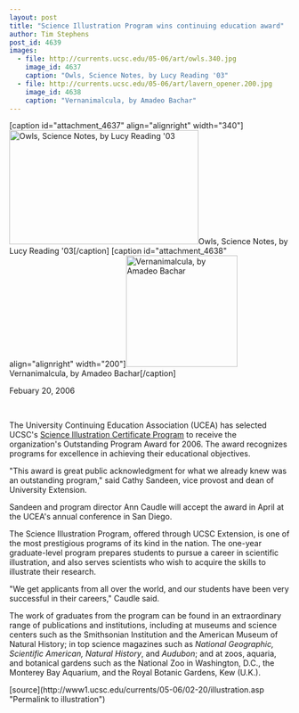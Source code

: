 ```yaml
---
layout: post
title: "Science Illustration Program wins continuing education award"
author: Tim Stephens
post_id: 4639
images:
  - file: http://currents.ucsc.edu/05-06/art/owls.340.jpg
    image_id: 4637
    caption: "Owls, Science Notes, by Lucy Reading '03"
  - file: http://currents.ucsc.edu/05-06/art/lavern_opener.200.jpg
    image_id: 4638
    caption: "Vernanimalcula, by Amadeo Bachar"
---
```


[caption id="attachment_4637" align="alignright" width="340"]<a href="http://localhost/mysite/wp-content/uploads/2006/02/owls.340.jpg"><img class="size-full wp-image-4637" src="http://localhost/mysite/wp-content/uploads/2006/02/owls.340.jpg" alt="Owls, Science Notes, by Lucy Reading '03" width="340" height="205" /></a>Owls, Science Notes, by Lucy Reading '03[/caption]
[caption id="attachment_4638" align="alignright" width="200"]<a href="http://localhost/mysite/wp-content/uploads/2006/02/lavern_opener.200.jpg"><img class="size-full wp-image-4638" src="http://localhost/mysite/wp-content/uploads/2006/02/lavern_opener.200.jpg" alt="Vernanimalcula, by Amadeo Bachar" width="200" height="200" /></a>Vernanimalcula, by Amadeo Bachar[/caption]
<a name="content" id="content"></a>
<p>
  Febuary 20, 2006
</p><br>
<p>
  The University Continuing Education Association (UCEA) has selected UCSC's <a href="http://scienceillustration.org/">Science Illustration Certificate Program</a> to receive the organization's Outstanding Program Award for 2006. The award recognizes programs for excellence in achieving their educational objectives.
</p>
<p>
  "This award is great public acknowledgment for what we already knew was an outstanding program," said Cathy Sandeen, vice provost and dean of University Extension.
</p>
<p>
  Sandeen and program director Ann Caudle will accept the award in April at the UCEA's annual conference in San Diego.
</p>
<p>
  The Science Illustration Program, offered through UCSC Extension, is one of the most prestigious programs of its kind in the nation. The one-year graduate-level program prepares students to pursue a career in scientific illustration, and also serves scientists who wish to acquire the skills to illustrate their research.
</p>
<p>
  "We get applicants from all over the world, and our students have been very successful in their careers," Caudle said.
</p>
<p>
  The work of graduates from the program can be found in an extraordinary range of publications and institutions, including at museums and science centers such as the Smithsonian Institution and the American Museum of Natural History; in top science magazines such as <i>National Geographic, Scientific American, Natural History</i>, and <i>Audubon</i>; and at zoos, aquaria, and botanical gardens such as the National Zoo in Washington, D.C., the Monterey Bay Aquarium, and the Royal Botanic Gardens, Kew (U.K.).
</p>
<form>
  <input name="t1" size="-1" type="hidden">
</form>




</p>
[source](http://www1.ucsc.edu/currents/05-06/02-20/illustration.asp "Permalink to illustration")

